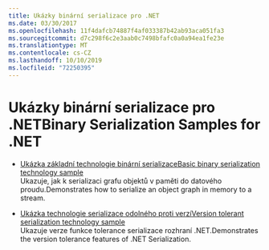 ```yaml
---
title: Ukázky binární serializace pro .NET
ms.date: 03/30/2017
ms.openlocfilehash: 11f4dafcb74887f4af033387b42ab93aca051fa3
ms.sourcegitcommit: d7c298f6c2e3aab0c7498bfafc0a0a94ea1fe23e
ms.translationtype: MT
ms.contentlocale: cs-CZ
ms.lasthandoff: 10/10/2019
ms.locfileid: "72250395"
---
```

# <a name="binary-serialization-samples-for-net"></a><span data-ttu-id="f3e7c-102">Ukázky binární serializace pro .NET</span><span class="sxs-lookup"><span data-stu-id="f3e7c-102">Binary Serialization Samples for .NET</span></span>

* [<span data-ttu-id="f3e7c-103">Ukázka základní technologie binární serializace</span><span class="sxs-lookup"><span data-stu-id="f3e7c-103">Basic binary serialization technology sample</span></span>](../../../docs/standard/serialization/basic-serialization-technology-sample.md)  
 <span data-ttu-id="f3e7c-104">Ukazuje, jak k serializaci grafu objektů v paměti do datového proudu.</span><span class="sxs-lookup"><span data-stu-id="f3e7c-104">Demonstrates how to serialize an object graph in memory to a stream.</span></span>  
  
* [<span data-ttu-id="f3e7c-105">Ukázka technologie serializace odolného proti verzí</span><span class="sxs-lookup"><span data-stu-id="f3e7c-105">Version tolerant serialization technology sample</span></span>](../../../docs/standard/serialization/version-tolerant-serialization-technology-sample.md)  
 <span data-ttu-id="f3e7c-106">Ukazuje verze funkce tolerance serializace rozhraní .NET.</span><span class="sxs-lookup"><span data-stu-id="f3e7c-106">Demonstrates the version tolerance features of .NET Serialization.</span></span>  
